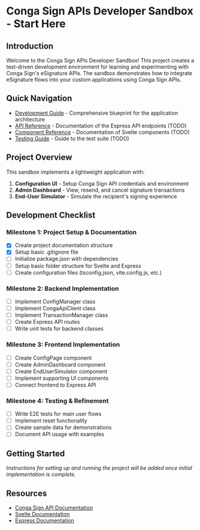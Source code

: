 # Conga Sign APIs Developer Sandbox - Start Here

## Introduction

Welcome to the Conga Sign APIs Developer Sandbox! This project creates a test-driven development environment for learning and experimenting with Conga Sign's eSignature APIs. The sandbox demonstrates how to integrate eSignature flows into your custom applications using Conga Sign APIs.

## Quick Navigation

- [Development Guide](./development-guide.md) - Comprehensive blueprint for the application architecture
- [API Reference](./api-reference.md) - Documentation of the Express API endpoints (TODO)
- [Component Reference](./component-reference.md) - Documentation of Svelte components (TODO)
- [Testing Guide](./testing-guide.md) - Guide to the test suite (TODO)

## Project Overview

This sandbox implements a lightweight application with:

1. **Configuration UI** - Setup Conga Sign API credentials and environment
2. **Admin Dashboard** - View, resend, and cancel signature transactions
3. **End-User Simulator** - Simulate the recipient's signing experience

## Development Checklist

### Milestone 1: Project Setup & Documentation

- [x] Create project documentation structure
- [x] Setup basic .gitignore file
- [ ] Initialize package.json with dependencies
- [ ] Setup basic folder structure for Svelte and Express
- [ ] Create configuration files (tsconfig.json, vite.config.js, etc.)

### Milestone 2: Backend Implementation

- [ ] Implement ConfigManager class
- [ ] Implement CongaApiClient class
- [ ] Implement TransactionManager class
- [ ] Create Express API routes
- [ ] Write unit tests for backend classes

### Milestone 3: Frontend Implementation

- [ ] Create ConfigPage component
- [ ] Create AdminDashboard component
- [ ] Create EndUserSimulator component
- [ ] Implement supporting UI components
- [ ] Connect frontend to Express API

### Milestone 4: Testing & Refinement

- [ ] Write E2E tests for main user flows
- [ ] Implement reset functionality
- [ ] Create sample data for demonstrations
- [ ] Document API usage with examples

## Getting Started

*Instructions for setting up and running the project will be added once initial implementation is complete.*

## Resources

- [Conga Sign API Documentation](https://documentation.conga.com/sign/)
- [Svelte Documentation](https://svelte.dev/docs)
- [Express Documentation](https://expressjs.com/)